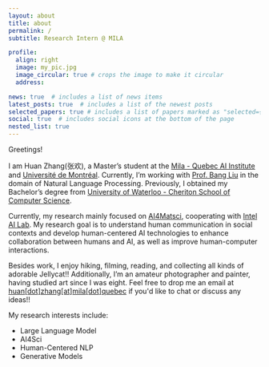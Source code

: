 ```yaml
---
layout: about
title: about
permalink: /
subtitle: Research Intern @ MILA

profile:
  align: right
  image: my_pic.jpg
  image_circular: true # crops the image to make it circular
  address: 

news: true  # includes a list of news items
latest_posts: true  # includes a list of the newest posts
selected_papers: true # includes a list of papers marked as "selected={true}"
social: true  # includes social icons at the bottom of the page
nested_list: true
---
```


Greetings!

I am Huan Zhang(张欢), a Master’s student at the [Mila - Quebec AI Institute](https://mila.quebec/en) and [Université de Montréal](https://www.umontreal.ca/). Currently, I’m working with [Prof. Bang Liu](https://mila.quebec/en/person/bang-liu/) in the domain of Natural Language Processing. Previously, I obtained my Bachelor’s degree from [University of Waterloo - Cheriton School of Computer Science](https://cs.uwaterloo.ca/).

Currently, my research mainly focused on [AI4Matsci](https://www-labs.iro.umontreal.ca/~liubang/project-nlp4matsci.html), cooperating with [Intel AI Lab](https://intelailabpage.github.io/team/). My research goal is to understand human communication in social contexts and develop human-centered AI technologies to enhance collaboration between humans and AI, as well as improve human-computer interactions.

Besides work, I enjoy hiking, filming, reading, and collecting all kinds of adorable Jellycat!! Additionally, I’m an amateur photographer and painter, having studied art since I was eight. Feel free to drop me an email at [huan[dot]zhang[at]mila[dot]quebec](email:huan.zhang@mila.quebec) if you'd like to chat or discuss any ideas!!

My research interests include:

- Large Language Model
- AI4Sci
- Human-Centered NLP
- Generative Models

<!-- Write your biography here. Tell the world about yourself. Link to your favorite [subreddit](http://reddit.com). You can put a picture in, too. The code is already in, just name your picture `prof_pic.jpg` and put it in the `img/` folder. -->

<!-- Put your address / P.O. box / other info right below your picture. You can also disable any of these elements by editing `profile` property of the YAML header of your `_pages/`. Edit `_bibliography/papers.bib` and Jekyll will render your [publications page](/al-folio/publications/) automatically. -->

<!-- Link to your social media connections, too. This theme is set up to use [Font Awesome icons](http://fortawesome.github.io/Font-Awesome/) and [Academicons](https://jpswalsh.github.io/academicons/), like the ones below. Add your Facebook, Twitter, LinkedIn, Google Scholar, or just disable all of them. -->


